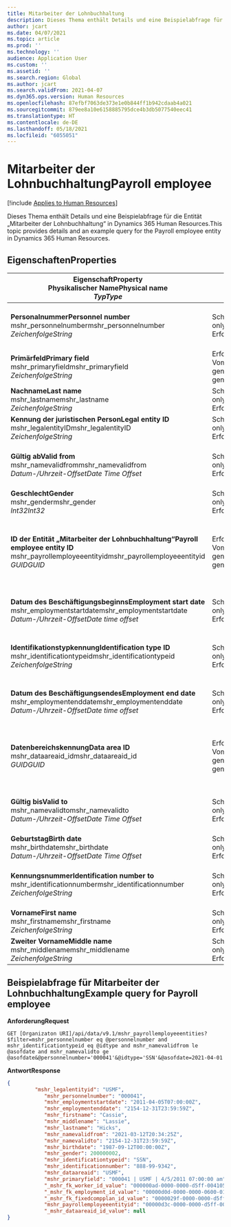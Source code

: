 ```yaml
---
title: Mitarbeiter der Lohnbuchhaltung
description: Dieses Thema enthält Details und eine Beispielabfrage für die Entität „Mitarbeiter der Lohnbuchhaltung“ in Dynamics 365 Human Resources.
author: jcart
ms.date: 04/07/2021
ms.topic: article
ms.prod: ''
ms.technology: ''
audience: Application User
ms.custom: ''
ms.assetid: ''
ms.search.region: Global
ms.author: jcart
ms.search.validFrom: 2021-04-07
ms.dyn365.ops.version: Human Resources
ms.openlocfilehash: 87efbf7063de373e1e0b844ff1b942cdaab4a021
ms.sourcegitcommit: 879ee8a10e6158885795dce4b3db5077540eec41
ms.translationtype: HT
ms.contentlocale: de-DE
ms.lasthandoff: 05/18/2021
ms.locfileid: "6055051"
---
```

# <a name="payroll-employee"></a><span data-ttu-id="e3489-103">Mitarbeiter der Lohnbuchhaltung</span><span class="sxs-lookup"><span data-stu-id="e3489-103">Payroll employee</span></span>

[!include [Applies to Human Resources](../includes/applies-to-hr.md)]

<span data-ttu-id="e3489-104">Dieses Thema enthält Details und eine Beispielabfrage für die Entität „Mitarbeiter der Lohnbuchhaltung“ in Dynamics 365 Human Resources.</span><span class="sxs-lookup"><span data-stu-id="e3489-104">This topic provides details and an example query for the Payroll employee entity in Dynamics 365 Human Resources.</span></span>

## <a name="properties"></a><span data-ttu-id="e3489-105">Eigenschaften</span><span class="sxs-lookup"><span data-stu-id="e3489-105">Properties</span></span>

| <span data-ttu-id="e3489-106">Eigenschaft</span><span class="sxs-lookup"><span data-stu-id="e3489-106">Property</span></span><br><span data-ttu-id="e3489-107">**Physikalischer Name**</span><span class="sxs-lookup"><span data-stu-id="e3489-107">**Physical name**</span></span><br><span data-ttu-id="e3489-108">**_Typ_**</span><span class="sxs-lookup"><span data-stu-id="e3489-108">**_Type_**</span></span> | <span data-ttu-id="e3489-109">Verwenden</span><span class="sxs-lookup"><span data-stu-id="e3489-109">Use</span></span> | <span data-ttu-id="e3489-110">Beschreibung</span><span class="sxs-lookup"><span data-stu-id="e3489-110">Description</span></span> |
| --- | --- | --- |
| <span data-ttu-id="e3489-111">**Personalnummer**</span><span class="sxs-lookup"><span data-stu-id="e3489-111">**Personnel number**</span></span><br><span data-ttu-id="e3489-112">mshr_personnelnumber</span><span class="sxs-lookup"><span data-stu-id="e3489-112">mshr_personnelnumber</span></span><br><span data-ttu-id="e3489-113">*Zeichenfolge*</span><span class="sxs-lookup"><span data-stu-id="e3489-113">*String*</span></span> | <span data-ttu-id="e3489-114">Schreibgeschützt</span><span class="sxs-lookup"><span data-stu-id="e3489-114">Read-only</span></span><br><span data-ttu-id="e3489-115">Erforderlich</span><span class="sxs-lookup"><span data-stu-id="e3489-115">Required</span></span> | <span data-ttu-id="e3489-116">Die eindeutige Personalnummer des Mitarbeiters.</span><span class="sxs-lookup"><span data-stu-id="e3489-116">The employee's unique personnel number.</span></span> |
| <span data-ttu-id="e3489-117">**Primärfeld**</span><span class="sxs-lookup"><span data-stu-id="e3489-117">**Primary field**</span></span><br><span data-ttu-id="e3489-118">mshr_primaryfield</span><span class="sxs-lookup"><span data-stu-id="e3489-118">mshr_primaryfield</span></span><br><span data-ttu-id="e3489-119">*Zeichenfolge*</span><span class="sxs-lookup"><span data-stu-id="e3489-119">*String*</span></span> | <span data-ttu-id="e3489-120">Erforderlich</span><span class="sxs-lookup"><span data-stu-id="e3489-120">Required</span></span><br><span data-ttu-id="e3489-121">Vom System generiert</span><span class="sxs-lookup"><span data-stu-id="e3489-121">System generated</span></span> |  |
| <span data-ttu-id="e3489-122">**Nachname**</span><span class="sxs-lookup"><span data-stu-id="e3489-122">**Last name**</span></span><br><span data-ttu-id="e3489-123">mshr_lastname</span><span class="sxs-lookup"><span data-stu-id="e3489-123">mshr_lastname</span></span><br><span data-ttu-id="e3489-124">*Zeichenfolge*</span><span class="sxs-lookup"><span data-stu-id="e3489-124">*String*</span></span> | <span data-ttu-id="e3489-125">Schreibgeschützt</span><span class="sxs-lookup"><span data-stu-id="e3489-125">Read only</span></span><br><span data-ttu-id="e3489-126">Erforderlich</span><span class="sxs-lookup"><span data-stu-id="e3489-126">Required</span></span> | <span data-ttu-id="e3489-127">Nachname des Mitarbeiters.</span><span class="sxs-lookup"><span data-stu-id="e3489-127">Employee last name.</span></span> |
| <span data-ttu-id="e3489-128">**Kennung der juristischen Person**</span><span class="sxs-lookup"><span data-stu-id="e3489-128">**Legal entity ID**</span></span><br><span data-ttu-id="e3489-129">mshr_legalentityID</span><span class="sxs-lookup"><span data-stu-id="e3489-129">mshr_legalentityID</span></span><br><span data-ttu-id="e3489-130">*Zeichenfolge*</span><span class="sxs-lookup"><span data-stu-id="e3489-130">*String*</span></span> | <span data-ttu-id="e3489-131">Schreibgeschützt</span><span class="sxs-lookup"><span data-stu-id="e3489-131">Read-only</span></span><br><span data-ttu-id="e3489-132">Erforderlich</span><span class="sxs-lookup"><span data-stu-id="e3489-132">Required</span></span> | <span data-ttu-id="e3489-133">Gibt die juristische Person (Firma) an.</span><span class="sxs-lookup"><span data-stu-id="e3489-133">Specifies the legal entity (company).</span></span> |
| <span data-ttu-id="e3489-134">**Gültig ab**</span><span class="sxs-lookup"><span data-stu-id="e3489-134">**Valid from**</span></span><br><span data-ttu-id="e3489-135">mshr_namevalidfrom</span><span class="sxs-lookup"><span data-stu-id="e3489-135">mshr_namevalidfrom</span></span><br><span data-ttu-id="e3489-136">*Datum-/Uhrzeit-Offset*</span><span class="sxs-lookup"><span data-stu-id="e3489-136">*Date Time Offset*</span></span> | <span data-ttu-id="e3489-137">Schreibgeschützt</span><span class="sxs-lookup"><span data-stu-id="e3489-137">Read-only</span></span> <br><span data-ttu-id="e3489-138">Erforderlich</span><span class="sxs-lookup"><span data-stu-id="e3489-138">Required</span></span> | <span data-ttu-id="e3489-139">Datum, ab dem die Mitarbeiterinformationen gültig sind.</span><span class="sxs-lookup"><span data-stu-id="e3489-139">Date the employee information is valid from.</span></span>  |
| <span data-ttu-id="e3489-140">**Geschlecht**</span><span class="sxs-lookup"><span data-stu-id="e3489-140">**Gender**</span></span><br><span data-ttu-id="e3489-141">mshr_gender</span><span class="sxs-lookup"><span data-stu-id="e3489-141">mshr_gender</span></span><br><span data-ttu-id="e3489-142">*Int32*</span><span class="sxs-lookup"><span data-stu-id="e3489-142">*Int32*</span></span> | <span data-ttu-id="e3489-143">Schreibgeschützt</span><span class="sxs-lookup"><span data-stu-id="e3489-143">Read-only</span></span><br><span data-ttu-id="e3489-144">Erforderlich</span><span class="sxs-lookup"><span data-stu-id="e3489-144">Required</span></span> | <span data-ttu-id="e3489-145">Das Geschlecht des Mitarbeiters.</span><span class="sxs-lookup"><span data-stu-id="e3489-145">The employee's gender.</span></span> |
| <span data-ttu-id="e3489-146">**ID der Entität „Mitarbeiter der Lohnbuchhaltung“**</span><span class="sxs-lookup"><span data-stu-id="e3489-146">**Payroll employee entity ID**</span></span><br><span data-ttu-id="e3489-147">mshr_payrollemployeeentityid</span><span class="sxs-lookup"><span data-stu-id="e3489-147">mshr_payrollemployeeentityid</span></span><br><span data-ttu-id="e3489-148">*GUID*</span><span class="sxs-lookup"><span data-stu-id="e3489-148">*GUID*</span></span> | <span data-ttu-id="e3489-149">Erforderlich</span><span class="sxs-lookup"><span data-stu-id="e3489-149">Required</span></span><br><span data-ttu-id="e3489-150">Vom System generiert</span><span class="sxs-lookup"><span data-stu-id="e3489-150">System generated</span></span> | <span data-ttu-id="e3489-151">Ein vom System generierter GUID-Wert zur eindeutigen Identifizierung des Mitarbeiters.</span><span class="sxs-lookup"><span data-stu-id="e3489-151">A system-generated GUID value to uniquely identify the employee.</span></span> |
| <span data-ttu-id="e3489-152">**Datum des Beschäftigungsbeginns**</span><span class="sxs-lookup"><span data-stu-id="e3489-152">**Employment start date**</span></span><br><span data-ttu-id="e3489-153">mshr_employmentstartdate</span><span class="sxs-lookup"><span data-stu-id="e3489-153">mshr_employmentstartdate</span></span><br><span data-ttu-id="e3489-154">*Datum-/Uhrzeit-Offset*</span><span class="sxs-lookup"><span data-stu-id="e3489-154">*Date time offset*</span></span> | <span data-ttu-id="e3489-155">Schreibgeschützt</span><span class="sxs-lookup"><span data-stu-id="e3489-155">Read-only</span></span><br><span data-ttu-id="e3489-156">Erforderlich</span><span class="sxs-lookup"><span data-stu-id="e3489-156">Required</span></span> | <span data-ttu-id="e3489-157">Das Startdatum der Anstellung des Mitarbeiters.</span><span class="sxs-lookup"><span data-stu-id="e3489-157">The start date of the employee's employment.</span></span> |
| <span data-ttu-id="e3489-158">**Identifikationstypkennung**</span><span class="sxs-lookup"><span data-stu-id="e3489-158">**Identification type ID**</span></span><br><span data-ttu-id="e3489-159">mshr_identificationtypeid</span><span class="sxs-lookup"><span data-stu-id="e3489-159">mshr_identificationtypeid</span></span><br><span data-ttu-id="e3489-160">*Zeichenfolge*</span><span class="sxs-lookup"><span data-stu-id="e3489-160">*String*</span></span> |<span data-ttu-id="e3489-161">Schreibgeschützt</span><span class="sxs-lookup"><span data-stu-id="e3489-161">Read-only</span></span><br><span data-ttu-id="e3489-162">Erforderlich</span><span class="sxs-lookup"><span data-stu-id="e3489-162">Required</span></span> | <span data-ttu-id="e3489-163">Der für den Mitarbeiter festgelegte Identifikationstyp.</span><span class="sxs-lookup"><span data-stu-id="e3489-163">The identification type defined for the employee.</span></span> |
| <span data-ttu-id="e3489-164">**Datum des Beschäftigungsendes**</span><span class="sxs-lookup"><span data-stu-id="e3489-164">**Employment end date**</span></span><br><span data-ttu-id="e3489-165">mshr_employmentenddate</span><span class="sxs-lookup"><span data-stu-id="e3489-165">mshr_employmentenddate</span></span><br><span data-ttu-id="e3489-166">*Datum-/Uhrzeit-Offset*</span><span class="sxs-lookup"><span data-stu-id="e3489-166">*Date time offset*</span></span> | <span data-ttu-id="e3489-167">Schreibgeschützt</span><span class="sxs-lookup"><span data-stu-id="e3489-167">Read-only</span></span><br><span data-ttu-id="e3489-168">Erforderlich</span><span class="sxs-lookup"><span data-stu-id="e3489-168">Required</span></span> |<span data-ttu-id="e3489-169">Das Enddatum der Anstellung des Mitarbeiters.</span><span class="sxs-lookup"><span data-stu-id="e3489-169">The end of the employee's employment.</span></span>  |
| <span data-ttu-id="e3489-170">**Datenbereichskennung**</span><span class="sxs-lookup"><span data-stu-id="e3489-170">**Data area ID**</span></span><br><span data-ttu-id="e3489-171">mshr_dataareaid_id</span><span class="sxs-lookup"><span data-stu-id="e3489-171">mshr_dataareaid_id</span></span><br><span data-ttu-id="e3489-172">*GUID*</span><span class="sxs-lookup"><span data-stu-id="e3489-172">*GUID*</span></span> | <span data-ttu-id="e3489-173">Erforderlich</span><span class="sxs-lookup"><span data-stu-id="e3489-173">Required</span></span> <br><span data-ttu-id="e3489-174">Vom System generiert</span><span class="sxs-lookup"><span data-stu-id="e3489-174">System generated</span></span> | <span data-ttu-id="e3489-175">Vom System generierter GUID-Wert, der die juristische Person (Firma) identifiziert.</span><span class="sxs-lookup"><span data-stu-id="e3489-175">System-generated GUID value identifying the legal entity (company).</span></span> |
| <span data-ttu-id="e3489-176">**Gültig bis**</span><span class="sxs-lookup"><span data-stu-id="e3489-176">**Valid to**</span></span><br><span data-ttu-id="e3489-177">mshr_namevalidto</span><span class="sxs-lookup"><span data-stu-id="e3489-177">mshr_namevalidto</span></span><br><span data-ttu-id="e3489-178">*Datum-/Uhrzeit-Offset*</span><span class="sxs-lookup"><span data-stu-id="e3489-178">*Date Time Offset*</span></span> |  <span data-ttu-id="e3489-179">Schreibgeschützt</span><span class="sxs-lookup"><span data-stu-id="e3489-179">Read-only</span></span><br><span data-ttu-id="e3489-180">Erforderlich</span><span class="sxs-lookup"><span data-stu-id="e3489-180">Required</span></span> | <span data-ttu-id="e3489-181">Datum, bis zu dem die Mitarbeiterinformationen gültig sind.</span><span class="sxs-lookup"><span data-stu-id="e3489-181">Date the employee information is valid to.</span></span> |
| <span data-ttu-id="e3489-182">**Geburtstag**</span><span class="sxs-lookup"><span data-stu-id="e3489-182">**Birth date**</span></span><br><span data-ttu-id="e3489-183">mshr_birthdate</span><span class="sxs-lookup"><span data-stu-id="e3489-183">mshr_birthdate</span></span><br><span data-ttu-id="e3489-184">*Datum-/Uhrzeit-Offset*</span><span class="sxs-lookup"><span data-stu-id="e3489-184">*Date Time Offset*</span></span> | <span data-ttu-id="e3489-185">Schreibgeschützt</span><span class="sxs-lookup"><span data-stu-id="e3489-185">Read-only</span></span> <br><span data-ttu-id="e3489-186">Erforderlich</span><span class="sxs-lookup"><span data-stu-id="e3489-186">Required</span></span> | <span data-ttu-id="e3489-187">Das Geburtsdatum des Mitarbeiters</span><span class="sxs-lookup"><span data-stu-id="e3489-187">The employee's birth date</span></span> |
| <span data-ttu-id="e3489-188">**Kennungsnummer**</span><span class="sxs-lookup"><span data-stu-id="e3489-188">**Identification number to**</span></span><br><span data-ttu-id="e3489-189">mshr_identificationnumber</span><span class="sxs-lookup"><span data-stu-id="e3489-189">mshr_identificationnumber</span></span><br><span data-ttu-id="e3489-190">*Zeichenfolge*</span><span class="sxs-lookup"><span data-stu-id="e3489-190">*String*</span></span> | <span data-ttu-id="e3489-191">Schreibgeschützt</span><span class="sxs-lookup"><span data-stu-id="e3489-191">Read-only</span></span> <br><span data-ttu-id="e3489-192">Erforderlich</span><span class="sxs-lookup"><span data-stu-id="e3489-192">Required</span></span> |<span data-ttu-id="e3489-193">Die für den Mitarbeiter festgelegte Kennungsnummer.</span><span class="sxs-lookup"><span data-stu-id="e3489-193">The identification number defined for the employee.</span></span>  |
| <span data-ttu-id="e3489-194">**Vorname**</span><span class="sxs-lookup"><span data-stu-id="e3489-194">**First name**</span></span><br><span data-ttu-id="e3489-195">mshr_firstname</span><span class="sxs-lookup"><span data-stu-id="e3489-195">mshr_firstname</span></span><br><span data-ttu-id="e3489-196">*Zeichenfolge*</span><span class="sxs-lookup"><span data-stu-id="e3489-196">*String*</span></span> | <span data-ttu-id="e3489-197">Schreibgeschützt</span><span class="sxs-lookup"><span data-stu-id="e3489-197">Read-only</span></span><br><span data-ttu-id="e3489-198">Erforderlich</span><span class="sxs-lookup"><span data-stu-id="e3489-198">Required</span></span> | <span data-ttu-id="e3489-199">Vorname des Mitarbeiters.</span><span class="sxs-lookup"><span data-stu-id="e3489-199">Employee first name.</span></span> |
| <span data-ttu-id="e3489-200">**Zweiter Vorname**</span><span class="sxs-lookup"><span data-stu-id="e3489-200">**Middle name**</span></span><br><span data-ttu-id="e3489-201">mshr_middlename</span><span class="sxs-lookup"><span data-stu-id="e3489-201">mshr_middlename</span></span><br><span data-ttu-id="e3489-202">*Zeichenfolge*</span><span class="sxs-lookup"><span data-stu-id="e3489-202">*String*</span></span> | <span data-ttu-id="e3489-203">Schreibgeschützt</span><span class="sxs-lookup"><span data-stu-id="e3489-203">Read-only</span></span><br><span data-ttu-id="e3489-204">Erforderlich</span><span class="sxs-lookup"><span data-stu-id="e3489-204">Required</span></span> |<span data-ttu-id="e3489-205">Zweiter Vorname des Mitarbeiters.</span><span class="sxs-lookup"><span data-stu-id="e3489-205">Employee middle name.</span></span>  |

## <a name="example-query-for-payroll-employee"></a><span data-ttu-id="e3489-206">Beispielabfrage für Mitarbeiter der Lohnbuchhaltung</span><span class="sxs-lookup"><span data-stu-id="e3489-206">Example query for Payroll employee</span></span>

<span data-ttu-id="e3489-207">**Anforderung**</span><span class="sxs-lookup"><span data-stu-id="e3489-207">**Request**</span></span>

```http
GET [Organizaton URI]/api/data/v9.1/mshr_payrollemployeeentities?$filter=mshr_personnelnumber eq @personnelnumber and mshr_identificationtypeid eq @idtype and mshr_namevalidfrom le @asofdate and mshr_namevalidto ge @asofdate&@personnelnumber='000041'&@idtype='SSN'&@asofdate=2021-04-01
```

<span data-ttu-id="e3489-208">**Antwort**</span><span class="sxs-lookup"><span data-stu-id="e3489-208">**Response**</span></span>

```json
{
         "mshr_legalentityid": "USMF",
            "mshr_personnelnumber": "000041",
            "mshr_employmentstartdate": "2011-04-05T07:00:00Z",
            "mshr_employmentenddate": "2154-12-31T23:59:59Z",
            "mshr_firstname": "Cassie",
            "mshr_middlename": "Lassie",
            "mshr_lastname": "Hicks",
            "mshr_namevalidfrom": "2021-03-12T20:34:25Z",
            "mshr_namevalidto": "2154-12-31T23:59:59Z",
            "mshr_birthdate": "1987-09-12T00:00:00Z",
            "mshr_gender": 200000002,
            "mshr_identificationtypeid": "SSN",
            "mshr_identificationnumber": "888-99-9342",
            "mshr_dataareaid": "USMF",
            "mshr_primaryfield": "000041 | USMF | 4/5/2011 07:00:00 am",
            "_mshr_fk_worker_id_value": "000000ad-0000-0000-d5ff-004105000000",
            "_mshr_fk_employment_id_value": "00000d0d-0000-0000-0600-014105000000",
            "_mshr_fk_fixedcompplan_id_value": "0000029f-0000-0000-d5ff-004105000000",
            "mshr_payrollemployeeentityid": "00000d3c-0000-0000-d5ff-004105000000",
            "_mshr_dataareaid_id_value": null
}
```
